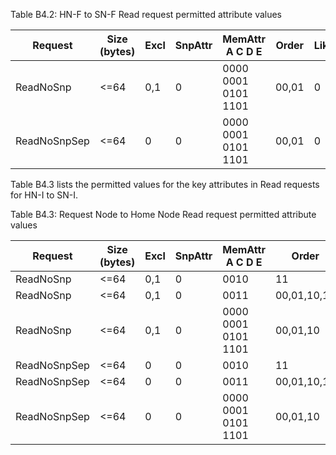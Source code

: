 Table B4.2: HN-F to SN-F Read request permitted attribute values

| Request      | Size (bytes) | Excl | SnpAttr | MemAttr A C D E                       | Order | LikelyShared | ExpCompAck |
|--------------|--------------|------|---------|---------------------------------------|-------|--------------|------------|
| ReadNoSnp    | <=64         | 0,1  | 0       | 0000 </br> 0001 </br> 0101 </br> 1101 | 00,01 | 0            | 0          |
| ReadNoSnpSep | <=64         | 0    | 0       | 0000 </br> 0001 </br> 0101 </br> 1101 | 00,01 | 0            | 0          |

Table B4.3 lists the permitted values for the key attributes in Read requests for HN-I to SN-I.

Table B4.3: Request Node to Home Node Read request permitted attribute values

| Request      | Size (bytes) | Excl | SnpAttr | MemAttr A C D E                       | Order       | LikelyShared | ExpCompAck |
|--------------|--------------|------|---------|---------------------------------------|-------------|--------------|------------|
| ReadNoSnp    | <=64         | 0,1  | 0       | 0010                                  | 11          | 0            | 0          |
| ReadNoSnp    | <=64         | 0,1  | 0       | 0011                                  | 00,01,10,11 | 0            | 0          |
| ReadNoSnp    | <=64         | 0,1  | 0       | 0000 </br> 0001 </br> 0101 </br> 1101 | 00,01,10    | 0            | 0          |
| ReadNoSnpSep | <=64         | 0    | 0       | 0010                                  | 11          | 0            | 0          |
| ReadNoSnpSep | <=64         | 0    | 0       | 0011                                  | 00,01,10,11 | 0            | 0          |
| ReadNoSnpSep | <=64         | 0    | 0       | 0000 </br> 0001 </br> 0101 </br> 1101 | 00,01,10    | 0            | 0          |
